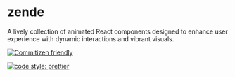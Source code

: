 # zende
A lively collection of animated React components designed to enhance user experience with dynamic interactions and vibrant visuals.

[![Commitizen friendly](https://img.shields.io/badge/commitizen-friendly-brightgreen.svg)](http://commitizen.github.io/cz-cli/)

[![code style: prettier](https://img.shields.io/badge/code_style-prettier-ff69b4.svg?style=flat-square)](https://github.com/prettier/prettier)